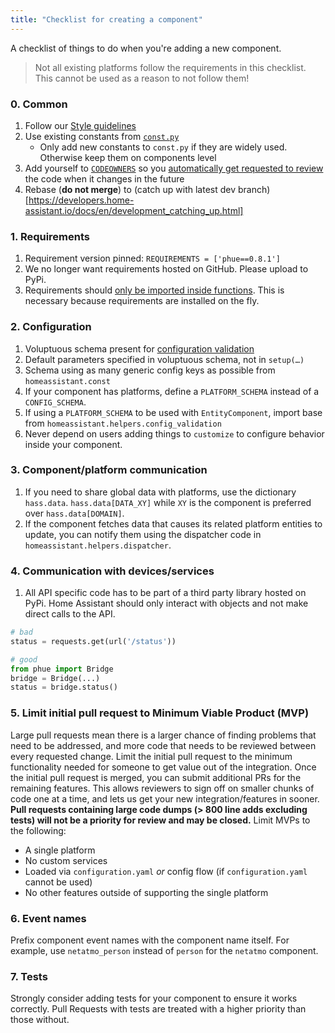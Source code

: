 ```yaml
---
title: "Checklist for creating a component"
---
```


A checklist of things to do when you're adding a new component.

> Not all existing platforms follow the requirements in this checklist. This cannot be used as a reason to not follow them!

### 0. Common

 1. Follow our [Style guidelines](development_guidelines.md)
 2. Use existing constants from [`const.py`](https://github.com/home-assistant/home-assistant/blob/dev/homeassistant/const.py)
    * Only add new constants to `const.py` if they are widely used. Otherwise keep them on components level
 3. Add yourself to [`CODEOWNERS`](https://github.com/home-assistant/home-assistant/blob/dev/CODEOWNERS) so you [automatically get requested to review](https://help.github.com/en/articles/about-code-owners#codeowners-syntax) the code when it changes in the future
 4. Rebase (**do not merge**) to (catch up with latest dev branch)[https://developers.home-assistant.io/docs/en/development_catching_up.html]

### 1. Requirements

 1. Requirement version pinned: `REQUIREMENTS = ['phue==0.8.1']`
 2. We no longer want requirements hosted on GitHub. Please upload to PyPi.
 3. Requirements should [only be imported inside functions](creating_component_deps_and_reqs.md). This is necessary because requirements are installed on the fly.

### 2. Configuration

 1. Voluptuous schema present for [configuration validation](development_validation.md)
 2. Default parameters specified in voluptuous schema, not in `setup(…)`
 3. Schema using as many generic config keys as possible from `homeassistant.const`
 4. If your component has platforms, define a `PLATFORM_SCHEMA` instead of a `CONFIG_SCHEMA`.
 5. If using a `PLATFORM_SCHEMA` to be used with `EntityComponent`, import base from `homeassistant.helpers.config_validation`
 6. Never depend on users adding things to `customize` to configure behavior inside your component.

### 3. Component/platform communication

 1. If you need to share global data with platforms, use the dictionary `hass.data`. `hass.data[DATA_XY]` while `XY` is the component is preferred over `hass.data[DOMAIN]`.
 2. If the component fetches data that causes its related platform entities to update, you can notify them using the dispatcher code in `homeassistant.helpers.dispatcher`.


### 4. Communication with devices/services

 1. All API specific code has to be part of a third party library hosted on PyPi. Home Assistant should only interact with objects and not make direct calls to the API.

```python
# bad
status = requests.get(url('/status'))

# good
from phue import Bridge
bridge = Bridge(...)
status = bridge.status()
```

### 5. Limit initial pull request to Minimum Viable Product (MVP)
Large pull requests mean there is a larger chance of finding problems that need to be addressed, and more code that needs to be reviewed between every requested change. Limit the initial pull request to the minimum functionality needed for someone to get value out of the integration. Once the initial pull request is merged, you can submit additional PRs for the remaining features. This allows reviewers to sign off on smaller chunks of code one at a time, and lets us get your new integration/features in sooner. **Pull requests containing large code dumps (> 800 line adds excluding tests) will not be a priority for review and may be closed.** Limit MVPs to the following:
- A single platform
- No custom services 
- Loaded via `configuration.yaml` _or_ config flow (if `configuration.yaml` cannot be used)
- No other features outside of supporting the single platform

### 6. Event names
Prefix component event names with the component name itself. For example, use `netatmo_person` instead of `person` for the `netatmo` component.

### 7. Tests
Strongly consider adding tests for your component to ensure it works correctly. Pull Requests with tests are treated with a higher priority than those without.
